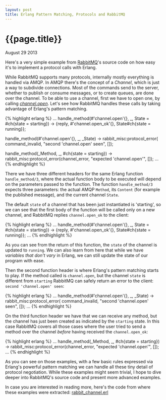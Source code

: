 ```yaml
---
layout: post
title: Erlang Pattern Matching, Protocols and RabbitMQ
---
```


# {{page.title}} #

<span class="meta">August 29 2013</span>

Here's a very simple example from [RabbitMQ](https://www.rabbitmq.com)'s source code on how easy it's to implement a protocol calls with Erlang.

While RabbitMQ supports many protocols, internally mostly everything is handled via AMQP. In AMQP there's the concept of a _Channel_, which is just a way to subdivide connections. Most of the commands send to the server, whether to publish or consume messages, or to create queues, are done over the channel. To be able to use a channel, first we have to open one, by calling _[channel.open](https://www.rabbitmq.com/amqp-0-9-1-quickref.html#channel.open)_. Let's see how RabbitMQ handles these calls by taking advantage of Erlang's pattern matching.

{% highlight erlang %}
...
handle_method(#'channel.open'{}, _, State = #ch{state = starting}) ->
    {reply, #'channel.open_ok'{}, State#ch{state = running}};

handle_method(#'channel.open'{}, _, _State) ->
    rabbit_misc:protocol_error(
      command_invalid, "second 'channel.open' seen", []);

handle_method(_Method, _, #ch{state = starting}) ->
    rabbit_misc:protocol_error(channel_error, "expected 'channel.open'", []);
...
{% endhighlight %}


There we have three different headers for the same Erlang function `handle_method/3`, where the actual function body to be executed will depend on the parameters passed to the function. The function `handle_method/3` expects three parameters: the actual AMQP `Method`, its `Content` (for example the published message), and the current channel `State`.

The default `state` of a channel that has been just instantiated is 'starting', so we can see that the first body of the function will be called only on a new channel, and RabbitMQ replies `channel.open_ok` to the client:

{% highlight erlang %}
...
handle_method(#'channel.open'{}, _, State = #ch{state = starting}) ->
    {reply, #'channel.open_ok'{}, State#ch{state = running}};
...
{% endhighlight %}

As you can see from the return of this function, the `state` of the channel is updated to `running`. We can also learn from here that while we have _variables that don't vary_ in Erlang, we can still update the state of our program with ease.

Then the second function header is where Erlang's pattern matching starts to play. If the method called is `channel.open`, but the channel `state` is different from `starting` RabbitMQ can safely return an error to the client: `second 'channel.open' seen`:

{% highlight erlang %}
...
handle_method(#'channel.open'{}, _, _State) ->
    rabbit_misc:protocol_error(
      command_invalid, "second 'channel.open' seen", []);
...
{% endhighlight %}

On the third function header we have that we can receive any method, but the channel has just been created as indicated by the `starting` state. In this case RabbitMQ covers all those cases where the user tried to send a method over the channel _before_ having received the `channel.open_ok`:

{% highlight erlang %}
...
handle_method(_Method, _, #ch{state = starting}) ->
    rabbit_misc:protocol_error(channel_error, "expected 'channel.open'", []);
...
{% endhighlight %}

As you can see on those examples, with a few basic rules expressed via Erlang's powerful pattern matching we can handle all these tiny detail of protocol negotiation. While these examples might seem trivial, I hope to dive deeper into RabbitMQ's source code and present more advanced examples.

In case you are interested in reading more, here's the code from where these examples were extracted: [rabbit_channel.erl](https://github.com/rabbitmq/rabbitmq-server/blob/master/src/rabbit_channel.erl#L593)